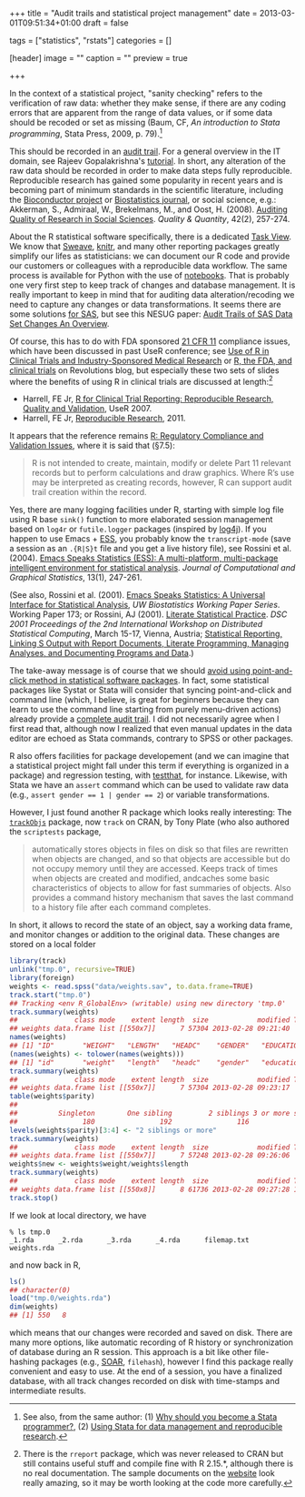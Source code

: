 +++
title = "Audit trails and statistical project management"
date = 2013-03-01T09:51:34+01:00
draft = false

tags = ["statistics", "rstats"]
categories = []

[header]
image = ""
caption = ""
preview = true

+++

In the context of a statistical project, "sanity checking" refers to the verification of raw data: whether they make sense, if there are any coding errors that are apparent from the range of data values, or if some data should be recoded or set as missing (Baum, CF, *An introduction to Stata programming*, Stata Press, 2009, p. 79).[^1]

This should be recorded in an [audit trail](http://en.wikipedia.org/wiki/Audit_trail). For a general overview in the IT domain, see Rajeev Gopalakrishna's [tutorial](http://homes.cerias.purdue.edu/~rgk/at.html). In short, any alteration of the raw data should be recorded in order to make data steps fully reproducible. Reproducible research has gained some popularity in recent years and is becoming part of minimum standards in the scientific literature, including the [Bioconductor project](http://biostats.bepress.com/bioconductor/paper2/) or [Biostatistics journal](http://biostatistics.oxfordjournals.org/content/10/3/405.full), or social science, e.g.:
Akkerman, S., Admiraal, W., Brekelmans, M., and Oost, H. (2008). [Auditing Quality of Research in Social Sciences](http://bit.ly/YvjVVj). *Quality & Quantity*, 42(2), 257-274.

About the R statistical software specifically, there is a dedicated [Task View](http://cran.r-project.org/web/views/ReproducibleResearch.html). We know that [Sweave](http://www.stat.uni-muenchen.de/~leisch/Sweave/), [knitr](http://yihui.name/knitr/), and many other reporting packages greatly simplify our lifes as statisticians: we can document our R code and provide our customers or colleagues with a reproducible data workflow. The same process is available for Python with the use of [notebooks](http://ipython.org/ipython-doc/dev/interactive/htmlnotebook.html). That is probably one very first step to keep track of changes and database management. It is really important to keep in mind that for auditing data alteration/recoding we need to capture any changes or data transformations. It seems there are some solutions [for SAS](http://bit.ly/13hbZwn), but see this NESUG paper: <i class="fa fa-file-pdf-o fa-1x"></i> [Audit Trails of SAS Data Set Changes An Overview](http://www.nesug.org/proceedings/nesug03/ph/ph006.pdf).

Of course, this has to do with FDA sponsored [21 CFR 11](http://www.21cfrpart11.com) compliance issues, which have been discussed in past UseR conference; see [Use of R in Clinical Trials and Industry-Sponsored Medical Research](http://bit.ly/13eiLmQ) or [R, the FDA, and clinical trials](http://bit.ly/ZxOXMU) on Revolutions blog, but especially these two sets of slides where the benefits of using R in clinical trials are discussed at length:[^2]

- Harrell, FE Jr, [R for Clinical Trial Reporting: Reproducible Research, Quality and Validation](http://bit.ly/Y3xb40), UseR 2007.
- Harrell, FE Jr, [Reproducible Research](http://bit.ly/YFlamI), 2011.

It appears that the reference remains <i class="fa fa-file-pdf-o fa-1x"></i> [R: Regulatory Compliance and Validation Issues](http://www.r-project.org/doc/R-FDA.pdf), where it is said that (§7.5):

> R is not intended to create, maintain, modify or delete Part 11 relevant records but to perform calculations and draw graphics. Where R’s use may be interpreted as creating records, however, R can support audit trail creation within the record.

Yes, there are many logging facilities under R, starting with simple log file using R base `sink()` function to more elaborated session management based on `log4r` or `futile.logger` packages (inspired by [log4j](http://logging.apache.org/log4j/1.2/)). If you happen to use Emacs + [ESS](http://ess.r-project.org), you probably know the `transcript-mode` (save a session as an `.{R|S}t` file and you get a live history file), see
Rossini et al. (2004). <i class="fa fa-file-pdf-o fa-1x"></i> [Emacs Speaks Statistics (ESS): A multi-platform, multi-package intelligent environment for statistical analysis](http://stat.ethz.ch/ESS/downloads/ess/doc/ess-intro.pdf). *Journal of Computational and Graphical Statistics*, 13(1), 247-261.

(See also, Rossini et al. (2001). [Emacs Speaks Statistics: A Universal Interface for Statistical Analysis](http://biostats.bepress.com/uwbiostat/paper173/), *UW Biostatistics Working Paper Series*. Working Paper 173; or Rossini, AJ (2001). [Literate Statistical Practice](http://bit.ly/15g3WOM). *DSC 2001 Proceedings of the 2nd International Workshop on Distributed Statistical Computing*, March 15-17, Vienna, Austria; [Statistical Reporting, Linking S Output with Report Documents, Literate Programming, Managing Analyses, and Documenting Programs and Data](http://bit.ly/X8tgEH).)

The take-away message is of course that we should [avoid using point-and-click method in statistical software packages](http://fmwww.bc.edu/GStat/docs/pointclick.html). In fact, some statistical packages like Systat or Stata will consider that syncing point-and-click and command line (which, I believe, is great for beginners because they can learn to use the command line starting from purely menu-driven actions) already provide a [complete audit trail](http://www.stata.com/capabilities/overview/data-editor/). I did not necessarily agree when I first read that, although now I realized that even manual updates in the data editor are echoed as Stata commands, contrary to SPSS or other packages.

R also offers facilities for package developement (and we can imagine that a statistical project might fall under this term if everything is organized in a package) and regression testing, with <i class="fa fa-file-pdf-o fa-1x"></i> [testthat](http://journal.r-project.org/archive/2011-1/RJournal_2011-1_Wickham.pdf), for instance. Likewise, with Stata we have an `assert` command which can be used to validate raw data (e.g., `assert gender == 1 | gender == 2`) or variable transformations.

However, I just found another R package which looks really interesting: The [`trackObjs`](http://rwiki.sciviews.org/doku.php?id=packages:cran:trackobjs) package, now `track` on CRAN, by Tony Plate (who also authored the `scriptests` package,

> automatically stores objects in files on disk so that files are rewritten when objects are changed, and so that objects are accessible but do not occupy memory until they are accessed. Keeps track of times when objects are created and modified, andcaches some basic characteristics of objects to allow for fast summaries of objects. Also provides a command history mechanism that saves the last command to a history file after each command completes.

In short, it allows to record the state of an object, say a working data frame, and monitor changes or addition to the original data. These changes are stored on a local folder

```r
library(track)
unlink("tmp.0", recursive=TRUE)
library(foreign)
weights <- read.spss("data/weights.sav", to.data.frame=TRUE)
track.start("tmp.0")
## Tracking <env R_GlobalEnv> (writable) using new directory 'tmp.0'
track.summary(weights)
##              class mode    extent length  size            modified TA TW
## weights data.frame list [[550x7]]      7 57304 2013-02-28 09:21:40  0  1
names(weights)
## [1] "ID"       "WEIGHT"   "LENGTH"   "HEADC"    "GENDER"   "EDUCATIO" "PARITY"  
(names(weights) <- tolower(names(weights)))
## [1] "id"       "weight"   "length"   "headc"    "gender"   "educatio" "parity"  
track.summary(weights)
##              class mode    extent length  size            modified TA TW
## weights data.frame list [[550x7]]      7 57304 2013-02-28 09:23:17  4  3
table(weights$parity)
## 
##          Singleton        One sibling         2 siblings 3 or more siblings 
##                180                192                116                 62 
levels(weights$parity)[3:4] <- "2 siblings or more"
track.summary(weights)
##              class mode    extent length  size            modified TA TW
## weights data.frame list [[550x7]]      7 57248 2013-02-28 09:26:06  7  5
weights$new <- weights$weight/weights$length
track.summary(weights)
##              class mode    extent length  size            modified TA TW
## weights data.frame list [[550x8]]      8 61736 2013-02-28 09:27:28 13  7
track.stop()
```

If we look at local directory, we have

```
% ls tmp.0
_1.rda      _2.rda      _3.rda      _4.rda      filemap.txt weights.rda
```

and now back in R,

```r
ls()
## character(0)
load("tmp.0/weights.rda")
dim(weights)
## [1] 550   8
```

which means that our changes were recorded and saved on disk. There are many more options, like automatic recording of R history or synchronization of database during an R session. This approach is a bit like other file-hashing packages (e.g., <i class="fa fa-file-pdf-o fa-1x"></i> [SOAR](http://cran.r-project.org/web/packages/SOAR/vignettes/SOAR.pdf), `filehash`), however I find this package really convenient and easy to use. At the end of a session, you have a finalized database, with all track changes recorded on disk with time-stamps and intermediate results.


[^1]: See also, from the same author: (1) <i class="fa fa-file-pdf-o fa-1x"></i> [Why should you become a Stata programmer?](http://fmwww.bc.edu/GStat/docs/StataProg.pdf), (2) <i class="fa fa-file-pdf-o fa-1x"></i> [Using Stata for data management and reproducible research](http://sites.uom.ac.mu/wtochair/attachments/article/3/MRUS1_BC29.slides.pdf).

[^2]: There is the `rreport` package, which was never released to CRAN but still contains useful stuff and compile fine with R 2.15.*, although there is no real documentation. The sample documents on the [website](http://biostat.mc.vanderbilt.edu/wiki/Main/Rreport) look really amazing, so it may be worth looking at the code more carefully.

